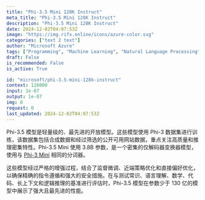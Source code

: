 ```yaml
---
title: "Phi-3.5 Mini 128K Instruct"
meta_title: "Phi-3.5 Mini 128K Instruct"
description: "Phi-3.5 Mini 128K Instruct"
date: 2024-12-02T04:07:53Z
image: "https://img.rifx.online/icons/azure-color.svg"
categories: ["text 2 text"]
author: "Microsoft Azure"
tags: ["Programming", "Machine Learning", "Natural Language Processing", "Data Science", "Generative AI"]
draft: False
is_recommended: False
is_active: True

id: "microsoft/phi-3.5-mini-128k-instruct"
context: 128000
input: 1e-07
output: 1e-07
img: 0
request: 0
last_updated: 2024-12-02T04:07:53Z
---
```


Phi-3.5 模型是轻量级的、最先进的开放模型。这些模型使用 Phi-3 数据集进行训练，该数据集包括合成数据和经过筛选的公开可用网站数据，重点关注高质量和推理密集特性。Phi-3.5 Mini 使用 3.8B 参数，是一个密集的仅解码器变换器模型，使用与 [Phi-3 Mini](/microsoft/phi-3-mini-128k-instruct) 相同的分词器。

这些模型经过严格的增强过程，结合了监督微调、近端策略优化和直接偏好优化，以确保精确的指令遵循和强大的安全措施。在与测试常识、语言理解、数学、代码、长上下文和逻辑推理的基准进行评估时，Phi-3.5 模型在参数少于 130 亿的模型中展示了强大且最先进的性能。


